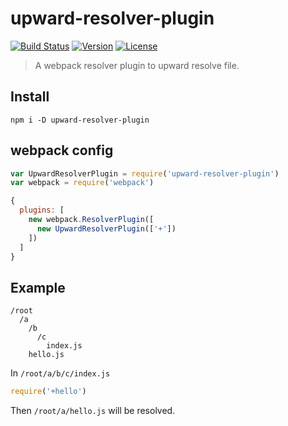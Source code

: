 # upward-resolver-plugin

[![Build Status](https://circleci.com/gh/WEBuster/upward-resolver-plugin/tree/master.svg?style=shield)](https://circleci.com/gh/WEBuster/upward-resolver-plugin/tree/master)
[![Version](https://img.shields.io/npm/v/upward-resolver-plugin.svg?style=flat-square)](https://www.npmjs.com/package/upward-resolver-plugin)
[![License](https://img.shields.io/npm/l/upward-resolver-plugin.svg?style=flat-square)](LICENSE)

> A webpack resolver plugin to upward resolve file.

## Install

```shell
npm i -D upward-resolver-plugin
```

## webpack config

```js
var UpwardResolverPlugin = require('upward-resolver-plugin')
var webpack = require('webpack')
```

```js
{
  plugins: [
    new webpack.ResolverPlugin([
      new UpwardResolverPlugin(['+'])
    ])
  ]
}
```

## Example

```shell
/root
  /a
    /b
      /c
        index.js
    hello.js
```

In `/root/a/b/c/index.js`

```js
require('+hello')
```

Then `/root/a/hello.js` will be resolved.
